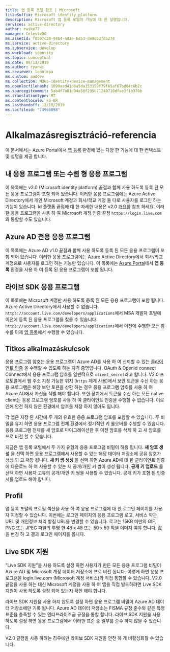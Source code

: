 ```yaml
---
title: 앱 등록 포털 참조 | Microsoft
titleSuffix: Microsoft identity platform
description: Microsoft 앱 등록 포털의 기능에 대 한 설명입니다.
services: active-directory
author: rwike77
manager: CelesteDG
ms.assetid: f0507c28-9464-4d3e-bd53-de9053fd5278
ms.service: active-directory
ms.subservice: develop
ms.workload: identity
ms.topic: conceptual
ms.date: 08/13/2019
ms.author: ryanwi
ms.reviewer: lenalepa
ms.custom: aaddev
ms.collection: M365-identity-device-management
ms.openlocfilehash: 1699aad41d8a5da153199f79f65af67bd04c6b2c
ms.sourcegitcommit: 5ab4f7a81d04a58f235071240718dfae3f1b370b
ms.translationtype: MT
ms.contentlocale: ko-KR
ms.lasthandoff: 12/10/2019
ms.locfileid: "74966098"
---
```

# <a name="app-registration-reference"></a>Alkalmazásregisztráció-referencia

이 문서에서는 Azure Portal에서 [앱 등록](https://aka.ms/appregistrations) 환경에 있는 다양 한 기능에 대 한 컨텍스트 및 설명을 제공 합니다.

## <a name="my-applications-or-converged-applications"></a>내 응용 프로그램 또는 수렴 형 응용 프로그램

이 목록에는 v2.0 (Microsoft identity platform) 끝점과 함께 사용 하도록 등록 된 모든 응용 프로그램이 포함 되어 있습니다. 이러한 응용 프로그램에는 Azure Active Directory에서 개인 Microsoft 계정과 회사/학교 계정 둘 다로 사용자를 로그인 하는 기능이 있습니다. Id 플랫폼 끝점에 대 한 자세한 내용은 v2.0 [개요](active-directory-appmodel-v2-overview.md)를 참조 하세요. 이러한 응용 프로그램을 사용 하 여 Microsoft 계정 인증 끝점 `https://login.live.com`와 통합할 수도 있습니다.

## <a name="azure-ad-only-applications"></a>Azure AD 전용 응용 프로그램

이 목록에는 Azure AD v1.0 끝점과 함께 사용 하도록 등록 된 모든 응용 프로그램이 포함 되어 있습니다. 이러한 응용 프로그램에는 Azure Active Directory에서 회사/학교 계정으로 사용자를 로그인 하는 기능만 있습니다. 이 목록에는 [Azure Portal](https://portal.azure.com)에서 **앱 등록** 환경을 사용 하 여 등록 된 응용 프로그램이 포함 됩니다.

## <a name="live-sdk-applications"></a>라이브 SDK 응용 프로그램

이 목록에는 Microsoft 계정만 사용 하도록 등록 된 모든 응용 프로그램이 포함 됩니다. Azure Active Directory에서 사용할 수 없습니다. `https://account.live.com/developers/applications`에서 MSA 개발자 포털에 이전에 등록 된 응용 프로그램을 찾을 수 있습니다. `https://account.live.com/developers/applications`에서 이전에 수행한 모든 함수를 이제 [앱 등록](https://aka.ms/appregistrations)에서 수행할 수 있습니다.

## <a name="application-secrets"></a>Titkos alkalmazáskulcsok

응용 프로그램 암호는 응용 프로그램이 Azure AD를 사용 하 여 신뢰할 수 있는 [클라이언트 인증](https://tools.ietf.org/html/rfc6749#section-2.3) 을 수행할 수 있도록 하는 자격 증명입니다. OAuth & Openid connect Connect에서 응용 프로그램 암호를 일반적으로 `client_secret`라고 합니다. V2.0 프로토콜에서 웹 주소 지정 가능한 위치 (`https` 체계 사용)에서 보안 토큰을 수신 하는 응용 프로그램은 해당 보안 토큰을 상환 하는 경우 응용 프로그램 암호를 사용 하 여 Azure AD에서 자신을 식별 해야 합니다. 또한 장치에서 토큰을 수신 하는 모든 native client는 응용 프로그램 암호를 사용 하 여 클라이언트 인증을 수행할 수 없습니다. 이로 인해 안전 하지 않은 환경에서 암호를 저장 하지 않아도 됩니다.

각 앱은 지정 된 시간에 두 개의 유효한 응용 프로그램 암호를 포함할 수 있습니다. 두 비밀을 유지 하면 응용 프로그램 전체 환경에서 정기적인 키 롤오버를 수행할 수 있습니다. 응용 프로그램 전체를 새 암호로 마이그레이션한 후 이전 암호를 삭제 하 고 새 암호를 프로 비전 할 수 있습니다.

지금은 앱 등록 포털에서 두 가지 유형의 응용 프로그램 비밀이 허용 됩니다. **새 암호 생성** 을 선택 하면 응용 프로그램에서 사용할 수 있는 해당 데이터 저장소에 공유 암호가 생성 되 고 저장 됩니다. **새 키 쌍 생성** 을 선택 하면 Azure AD에 대 한 클라이언트 인증에 다운로드 하 여 사용할 수 있는 새 공개/개인 키 쌍이 생성 됩니다. **공개 키 업로드** 를 선택 하면 사용자 고유의 공개/개인 키 쌍을 사용할 수 있습니다.
공개 키가 포함 된 인증서를 업로드 해야 합니다.

## <a name="profile"></a>Profil

앱 등록 포털의 프로필 섹션을 사용 하 여 응용 프로그램에 대 한 로그인 페이지를 사용자 지정할 수 있습니다. 이번에는 로그인 페이지의 응용 프로그램 로고, 서비스 약관 URL 및 개인정보 처리 방침 URL을 변경할 수 있습니다. 로고는 15KB 미만의 GIF, PNG 또는 JPEG 파일의 투명 한 48 x 48 또는 50 x 50 픽셀 이미지 여야 합니다. 값을 변경 하 고 결과 로그인 페이지를 봅니다.

## <a name="live-sdk-support"></a>Live SDK 지원

"Live SDK 지원"을 사용 하도록 설정 하면 사용자가 만든 모든 응용 프로그램 비밀이 Azure AD 및 Microsoft 계정 데이터 저장소에 프로 비전 됩니다. 이렇게 하면 응용 프로그램을 login.live.com (Microsoft 계정 서비스)와 직접 통합할 수 있습니다. V2.0 끝점을 사용 하는 대신 Microsoft 계정을 사용 하 여 앱을 직접 빌드하려면 Live SDK 지원이 사용 하도록 설정 되어 있는지 확인 해야 합니다.

라이브 SDK 지원을 사용 하지 않도록 설정 하면 응용 프로그램 비밀이 Azure AD 데이터 저장소에만 기록 됩니다. Azure AD 데이터 저장소는 FISMA 규정 준수와 같은 특정 표준을 충족할 수 있는 엔터프라이즈급 규정을 통합 합니다. 라이브 SDK 지원을 사용 하도록 설정 하면 응용 프로그램에서 이러한 표준 중 일부를 준수 하지 않을 수 있습니다.

V2.0 끝점을 사용 하려는 경우에만 라이브 SDK 지원을 안전 하 게 비활성화할 수 있습니다.
